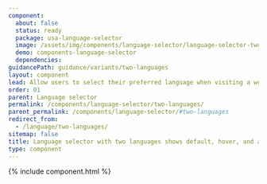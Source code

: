 ```yaml
---
component:
  about: false
  status: ready
  package: usa-language-selector
  image: /assets/img/components/language-selector/language-selector-two-languages.png
  demo: components-language-selector
  dependencies:
guidancePath: guidance/variants/two-languages
layout: component
lead: Allow users to select their preferred language when visiting a website in two languages.
order: 01
parent: Language selector
permalink: /components/language-selector/two-languages/
parent_permalink: /components/language-selector/#two-languages
redirect_from:
  - /language/two-languages/
sitemap: false
title: Language selector with two languages shows default, hover, and active states
type: component
---
```


{% include component.html %}